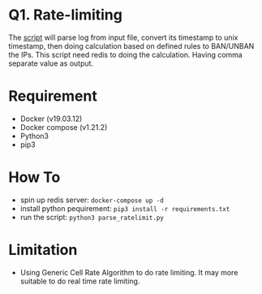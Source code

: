 # Q1.​ Rate-limiting
The [script](parse_ratelimit.py) will parse log from input file, convert its timestamp to unix timestamp, then doing calculation based on defined rules to BAN/UNBAN the IPs. This script need redis to doing the calculation. Having comma separate value as output.

# Requirement
- Docker (v19.03.12)
- Docker compose (v1.21.2)
- Python3
- pip3

# How To
- spin up redis server: `docker-compose up -d`
- install python pequirement: `pip3 install -r requirements.txt`
- run the script: `python3 parse_ratelimit.py`

# Limitation
- Using Generic Cell Rate Algorithm to do rate limiting. It may more suitable to do real time rate limiting.
